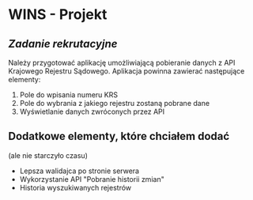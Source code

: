 # WINS - Projekt
## _Zadanie rekrutacyjne_

Należy przygotować aplikację umożliwiającą pobieranie danych z API Krajowego Rejestru Sądowego.
Aplikacja powinna zawierać następujące elementy:
1. Pole do wpisania numeru KRS
2. Pole do wybrania z jakiego rejestru zostaną pobrane dane
3. Wyświetlanie danych zwróconych przez API


## Dodatkowe elementy, które chciałem dodać
(ale nie starczyło czasu)

- Lepsza walidajca po stronie serwera
- Wykorzystanie API "Pobranie historii zmian"
- Historia wyszukiwanych rejestrów 
